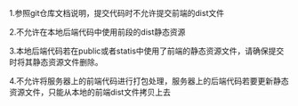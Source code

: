1.参照git仓库文档说明，提交代码时不允许提交前端的dist文件

2.不允许在本地后端代码中使用前段的dist静态资源

3.本地后端代码若在public或者statis中使用了前端的静态资源文件，请确保提交时将其静态资源文件删除。

4.不允许将服务器上的前端代码进行打包处理，服务器上的后端代码若要更新静态资源文件，只能从本地的前端dist文件拷贝上去